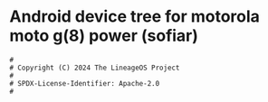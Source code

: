 # Android device tree for motorola moto g(8) power (sofiar)

```
#
# Copyright (C) 2024 The LineageOS Project
#
# SPDX-License-Identifier: Apache-2.0
#
```
